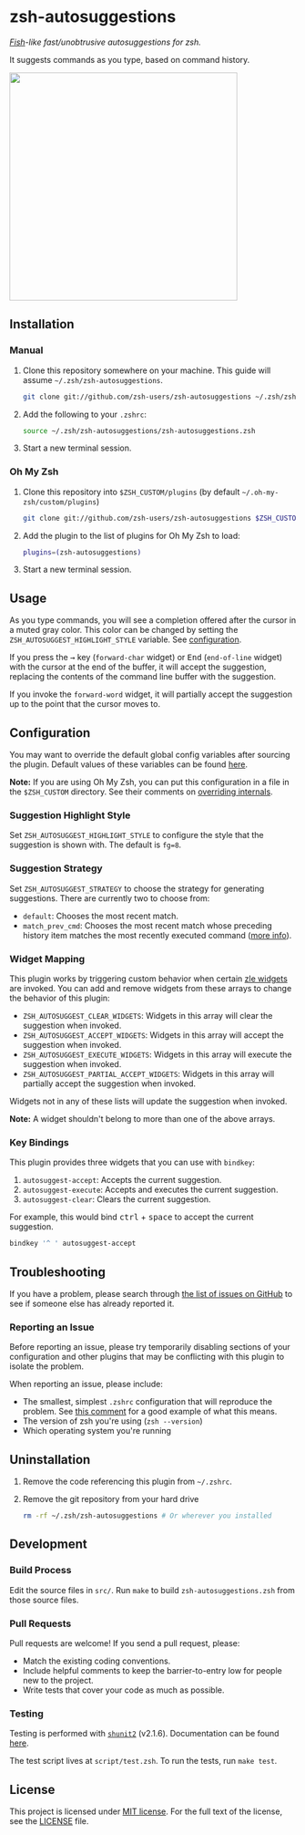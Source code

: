 # zsh-autosuggestions

_[Fish](http://fishshell.com/)-like fast/unobtrusive autosuggestions for zsh._

It suggests commands as you type, based on command history.

<a href="https://asciinema.org/a/37390" target="_blank"><img src="https://asciinema.org/a/37390.png" width="400" /></a>


## Installation

### Manual

1. Clone this repository somewhere on your machine. This guide will assume `~/.zsh/zsh-autosuggestions`.

    ```sh
    git clone git://github.com/zsh-users/zsh-autosuggestions ~/.zsh/zsh-autosuggestions
    ```

2. Add the following to your `.zshrc`:

    ```sh
    source ~/.zsh/zsh-autosuggestions/zsh-autosuggestions.zsh
    ```

3. Start a new terminal session.


### Oh My Zsh

1. Clone this repository into `$ZSH_CUSTOM/plugins` (by default `~/.oh-my-zsh/custom/plugins`)

    ```sh
    git clone git://github.com/zsh-users/zsh-autosuggestions $ZSH_CUSTOM/plugins/zsh-autosuggestions
    ```

2. Add the plugin to the list of plugins for Oh My Zsh to load:

    ```sh
    plugins=(zsh-autosuggestions)
    ```

3. Start a new terminal session.


## Usage

As you type commands, you will see a completion offered after the cursor in a muted gray color. This color can be changed by setting the `ZSH_AUTOSUGGEST_HIGHLIGHT_STYLE` variable. See [configuration](#configuration).

If you press the <kbd>→</kbd> key (`forward-char` widget) or <kbd>End</kbd> (`end-of-line` widget) with the cursor at the end of the buffer, it will accept the suggestion, replacing the contents of the command line buffer with the suggestion.

If you invoke the `forward-word` widget, it will partially accept the suggestion up to the point that the cursor moves to.


## Configuration

You may want to override the default global config variables after sourcing the plugin. Default values of these variables can be found [here](src/config.zsh).

**Note:** If you are using Oh My Zsh, you can put this configuration in a file in the `$ZSH_CUSTOM` directory. See their comments on [overriding internals](https://github.com/robbyrussell/oh-my-zsh/wiki/Customization#overriding-internals).


### Suggestion Highlight Style

Set `ZSH_AUTOSUGGEST_HIGHLIGHT_STYLE` to configure the style that the suggestion is shown with. The default is `fg=8`.


### Suggestion Strategy

Set `ZSH_AUTOSUGGEST_STRATEGY` to choose the strategy for generating suggestions. There are currently two to choose from:

- `default`: Chooses the most recent match.
- `match_prev_cmd`: Chooses the most recent match whose preceding history item matches the most recently executed command ([more info](src/strategies/match_prev_cmd.zsh)).


### Widget Mapping

This plugin works by triggering custom behavior when certain [zle widgets](http://zsh.sourceforge.net/Doc/Release/Zsh-Line-Editor.html#Zle-Widgets) are invoked. You can add and remove widgets from these arrays to change the behavior of this plugin:

- `ZSH_AUTOSUGGEST_CLEAR_WIDGETS`: Widgets in this array will clear the suggestion when invoked.
- `ZSH_AUTOSUGGEST_ACCEPT_WIDGETS`: Widgets in this array will accept the suggestion when invoked.
- `ZSH_AUTOSUGGEST_EXECUTE_WIDGETS`: Widgets in this array will execute the suggestion when invoked.
- `ZSH_AUTOSUGGEST_PARTIAL_ACCEPT_WIDGETS`: Widgets in this array will partially accept the suggestion when invoked.

Widgets not in any of these lists will update the suggestion when invoked.

**Note:** A widget shouldn't belong to more than one of the above arrays.


### Key Bindings

This plugin provides three widgets that you can use with `bindkey`:

1. `autosuggest-accept`: Accepts the current suggestion.
2. `autosuggest-execute`: Accepts and executes the current suggestion.
3. `autosuggest-clear`: Clears the current suggestion.

For example, this would bind <kbd>ctrl</kbd> + <kbd>space</kbd> to accept the current suggestion.

```sh
bindkey '^ ' autosuggest-accept
```


## Troubleshooting

If you have a problem, please search through [the list of issues on GitHub](https://github.com/zsh-users/zsh-autosuggestions/issues) to see if someone else has already reported it.


### Reporting an Issue

Before reporting an issue, please try temporarily disabling sections of your configuration and other plugins that may be conflicting with this plugin to isolate the problem.

When reporting an issue, please include:

- The smallest, simplest `.zshrc` configuration that will reproduce the problem. See [this comment](https://github.com/zsh-users/zsh-autosuggestions/issues/102#issuecomment-180944764) for a good example of what this means.
- The version of zsh you're using (`zsh --version`)
- Which operating system you're running


## Uninstallation

1. Remove the code referencing this plugin from `~/.zshrc`.

2. Remove the git repository from your hard drive

    ```sh
    rm -rf ~/.zsh/zsh-autosuggestions # Or wherever you installed
    ```


## Development

### Build Process

Edit the source files in `src/`. Run `make` to build `zsh-autosuggestions.zsh` from those source files.


### Pull Requests

Pull requests are welcome! If you send a pull request, please:

- Match the existing coding conventions.
- Include helpful comments to keep the barrier-to-entry low for people new to the project.
- Write tests that cover your code as much as possible.


### Testing

Testing is performed with [`shunit2`](https://github.com/kward/shunit2) (v2.1.6). Documentation can be found [here](http://shunit2.googlecode.com/svn/trunk/source/2.1/doc/shunit2.html).

The test script lives at `script/test.zsh`. To run the tests, run `make test`.


## License

This project is licensed under [MIT license](http://opensource.org/licenses/MIT).
For the full text of the license, see the [LICENSE](LICENSE) file.
